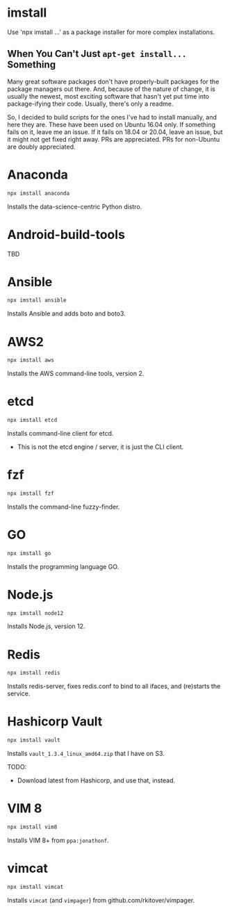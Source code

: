 # imstall

Use 'npx imstall ...' as a package installer for more complex installations.

## When You Can't Just `apt-get install...` Something

Many great software packages don't have properly-built packages for the
package managers out there. And, because of the nature of change, it is usually
the newest, most exciting software that hasn't yet put time into package-ifying
their code. Usually, there's only a readme.

So, I decided to build scripts for the ones I've had to install manually, and
here they are. These have been used on Ubuntu 16.04 only. If something fails on
it, leave me an issue. If it fails on 18.04 or 20.04, leave an issue, but it might
not get fixed right away. PRs are appreciated. PRs for non-Ubuntu are doubly appreciated.

# Anaconda

```sh
npx imstall anaconda
```

Installs the data-science-centric Python distro.

# Android-build-tools

TBD

# Ansible

```sh
npx imstall ansible
```

Installs Ansible and adds boto and boto3.

# AWS2

```sh
npx imstall aws
```

Installs the AWS command-line tools, version 2.

# etcd

```sh
npx imstall etcd
```

Installs command-line client for etcd.

* This is not the etcd engine / server, it is just the CLI client.

# fzf

```sh
npx imstall fzf
```

Installs the command-line fuzzy-finder.

# GO

```sh
npx imstall go
```

Installs the programming language GO.

# Node.js

```sh
npx imstall node12
```

Installs Node.js, version 12.

# Redis

```sh
npx imstall redis
```

Installs redis-server, fixes redis.conf to bind to all ifaces, and (re)starts the service.

# Hashicorp Vault

```sh
npx imstall vault
```

Installs `vault_1.3.4_linux_amd64.zip` that I have on S3.

TODO:

* Download latest from Hashicorp, and use that, instead.

# VIM 8

```sh
npx imstall vim8
```

Installs VIM 8+ from `ppa:jonathonf`.

# vimcat

```sh
npx imstall vimcat
```

Installs `vimcat` (and `vimpager`) from github.com/rkitover/vimpager.


